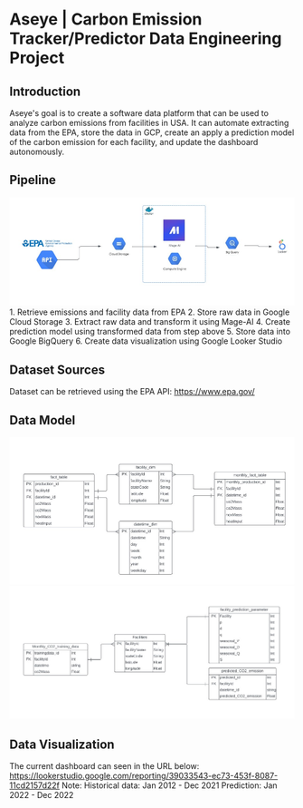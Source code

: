 # Aseye | Carbon Emission Tracker/Predictor Data Engineering Project

## Introduction

Aseye's goal is to create a software data platform that can be used to analyze carbon emissions from facilities in USA. It can automate extracting data from the EPA, store the data in GCP, create an apply a prediction model of the carbon emission for each facility, and update the dashboard autonomously.

## Pipeline 
<img src="images/flowchart.jpg">
1. Retrieve emissions and facility data from EPA
2. Store raw data in Google Cloud Storage 
3. Extract raw data and transform it using Mage-AI
4. Create prediction model using transformed data from step above
5. Store data into Google BigQuery
6. Create data visualization using Google Looker Studio


## Dataset Sources
Dataset can be retrieved using the EPA API: https://www.epa.gov/ 

## Data Model
<img src="images/data_model.jpg">
<img src="images/data_model_predictions.jpg">

## Data Visualization
The current dashboard can seen in the URL below:
https://lookerstudio.google.com/reporting/39033543-ec73-453f-8087-11cd2157d22f
Note:
Historical data: Jan 2012 - Dec 2021
Prediction: Jan 2022 - Dec 2022
